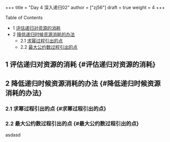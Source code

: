 +++
title = "Day 4 深入递归02"
author = ["zj56"]
draft = true
weight = 4
+++

<div class="ox-hugo-toc toc has-section-numbers">

<div class="heading">Table of Contents</div>

- <span class="section-num">1</span> [评估递归对资源的消耗](#评估递归对资源的消耗)
- <span class="section-num">2</span> [降低递归时候资源消耗的办法](#降低递归时候资源消耗的办法)
    - <span class="section-num">2.1</span> [求幂过程引出的点](#求幂过程引出的点)
    - <span class="section-num">2.2</span> [最大公约数过程引出的点](#最大公约数过程引出的点)

</div>
<!--endtoc-->


## <span class="section-num">1</span> 评估递归对资源的消耗 {#评估递归对资源的消耗}


## <span class="section-num">2</span> 降低递归时候资源消耗的办法 {#降低递归时候资源消耗的办法}


### <span class="section-num">2.1</span> 求幂过程引出的点 {#求幂过程引出的点}


### <span class="section-num">2.2</span> 最大公约数过程引出的点 {#最大公约数过程引出的点}

asdasd
